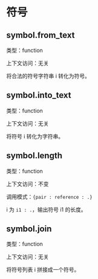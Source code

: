 # 符号

## symbol.from_text

类型：function

上下文访问：无关

将合法的符号字符串 i 转化为符号。

## symbol.into_text

类型：function

上下文访问：无关

将符号 i 转化为字符串。

## symbol.length

类型：function

上下文访问：不变

调用模式：`{pair : reference : .}`

i 为 `i1 : .`，输出符号 i1 的长度。

## symbol.join

类型：function

上下文访问：无关

将符号列表 i 拼接成一个符号。
